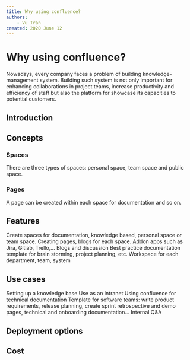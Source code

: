 ```yaml
---
title: Why using confluence?
authors:
    - Vu Tran
created: 2020 June 12
---
```

 
# Why using confluence?

Nowadays, every company faces a problem of building knowledge-management system. Building such system is not only important for enhancing collaborations in project teams, increase productivity and efficiency of staff but also the platform for showcase its capacities to potential customers.

## Introduction

## Concepts
### Spaces
There are three types of spaces: personal space, team space and public space.

### Pages
A page can be created within each space for documentation and so on.

## Features
Create spaces for documentation, knowledge based, personal space or team space. Creating pages, blogs for each space.
Addon apps such as Jira, Gitlab, Trello,…
Blogs and discussion
Best practice documentation template for brain storming, project planning, etc.
Workspace for each department, team, system

## Use cases
Setting up a knowledge base
Use as an intranet
Using confluence for technical documentation
Template for software teams: write product requirements, release planning, create sprint retrospective and demo pages, technical and onboarding documentation…
Internal Q&A

## Deployment options

## Cost